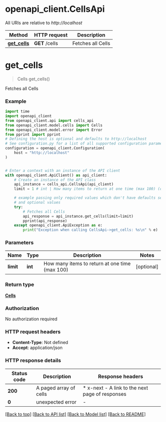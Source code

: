 # openapi_client.CellsApi

All URIs are relative to *http://localhost*

Method | HTTP request | Description
------------- | ------------- | -------------
[**get_cells**](CellsApi.md#get_cells) | **GET** /cells | Fetches all Cells


# **get_cells**
> Cells get_cells()

Fetches all Cells

### Example


```python
import time
import openapi_client
from openapi_client.api import cells_api
from openapi_client.model.cells import Cells
from openapi_client.model.error import Error
from pprint import pprint
# Defining the host is optional and defaults to http://localhost
# See configuration.py for a list of all supported configuration parameters.
configuration = openapi_client.Configuration(
    host = "http://localhost"
)


# Enter a context with an instance of the API client
with openapi_client.ApiClient() as api_client:
    # Create an instance of the API class
    api_instance = cells_api.CellsApi(api_client)
    limit = 1 # int | How many items to return at one time (max 100) (optional)

    # example passing only required values which don't have defaults set
    # and optional values
    try:
        # Fetches all Cells
        api_response = api_instance.get_cells(limit=limit)
        pprint(api_response)
    except openapi_client.ApiException as e:
        print("Exception when calling CellsApi->get_cells: %s\n" % e)
```


### Parameters

Name | Type | Description  | Notes
------------- | ------------- | ------------- | -------------
 **limit** | **int**| How many items to return at one time (max 100) | [optional]

### Return type

[**Cells**](Cells.md)

### Authorization

No authorization required

### HTTP request headers

 - **Content-Type**: Not defined
 - **Accept**: application/json


### HTTP response details

| Status code | Description | Response headers |
|-------------|-------------|------------------|
**200** | A paged array of cells |  * x-next - A link to the next page of responses <br>  |
**0** | unexpected error |  -  |

[[Back to top]](#) [[Back to API list]](../README.md#documentation-for-api-endpoints) [[Back to Model list]](../README.md#documentation-for-models) [[Back to README]](../README.md)


